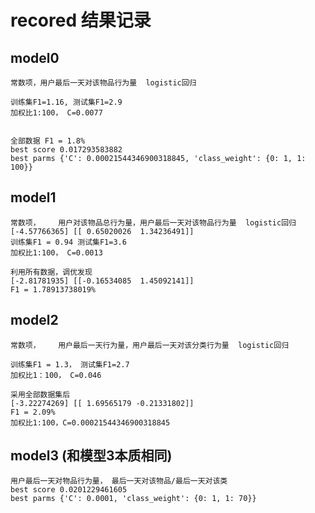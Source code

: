 # recored 结果记录

## model0
	常数项，用户最后一天对该物品行为量  logistic回归 
	
	训练集F1=1.16, 测试集F1=2.9 
	加权比1:100， C=0.0077
	
	
	全部数据 F1 = 1.8%
	best score 0.017293583882
	best parms {'C': 0.00021544346900318845, 'class_weight': {0: 1, 1: 100}}
	
	
## model1
	常数项，	用户对该物品总行为量，用户最后一天对该物品行为量  logistic回归 
	[-4.57766365] [[ 0.65020026  1.34236491]]
	训练集F1 = 0.94 测试集F1=3.6
	加权比1:100， C=0.0013
	
	利用所有数据，调优发现
	[-2.81781935] [[-0.16534085  1.45092141]]
	F1 = 1.78913738019%

## model2
	常数项，	用户最后一天行为量，用户最后一天对该分类行为量  logistic回归 
	
	训练集F1 = 1.3， 测试集F1=2.7
	加权比1：100， C=0.046
	
	采用全部数据集后
	[-3.22274269] [[ 1.69565179 -0.21331802]]
	F1 = 2.09%
	加权比1:100，C=0.00021544346900318845
	
## model3 (和模型3本质相同)
	用户最后一天对物品行为量， 最后一天对该物品/最后一天对该类
	best score 0.0201229461605
	best parms {'C': 0.0001, 'class_weight': {0: 1, 1: 70}}
